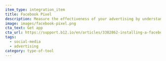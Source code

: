 ```yaml
---
item_type: integration_item
title: Facebook Pixel
description: Measure the effectiveness of your advertising by understanding the actions people take on your website
image: images/facebook-pixel.png
cta_text: Get app
cta_url: https://support.b12.io/en/articles/3382862-installing-a-facebook-pixel-on-your-website
tags:
  - social-media
  - advertising
category: type-of-tool
---
```

